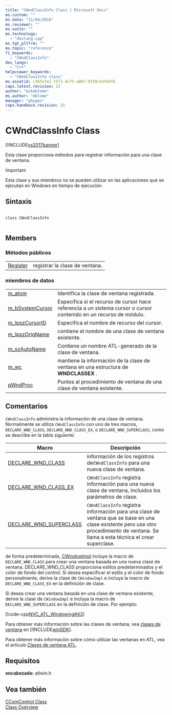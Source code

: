 ```yaml
---
title: "CWndClassInfo Class | Microsoft Docs"
ms.custom: ""
ms.date: "11/04/2016"
ms.reviewer: ""
ms.suite: ""
ms.technology: 
  - "devlang-cpp"
ms.tgt_pltfrm: ""
ms.topic: "reference"
f1_keywords: 
  - "CWndClassInfo"
dev_langs: 
  - "C++"
helpviewer_keywords: 
  - "CWndClassInfo class"
ms.assetid: c36fe7e1-75f1-4cf5-a06f-9f59c43fe6fb
caps.latest.revision: 22
author: "mikeblome"
ms.author: "mblome"
manager: "ghogen"
caps.handback.revision: 25
---
```

# CWndClassInfo Class
[!INCLUDE[vs2017banner](../../assembler/inline/includes/vs2017banner.md)]

Esta clase proporciona métodos para registrar información para una clase de ventana.  
  
> [!IMPORTANT]
>  Esta clase y sus miembros no se pueden utilizar en las aplicaciones que se ejecutan en Windows en tiempo de ejecución.  
  
## Sintaxis  
  
```  
  
class CWndClassInfo  
  
```  
  
## Members  
  
### Métodos públicos  
  
|||  
|-|-|  
|[Register](../Topic/CWndClassInfo::Register.md)|registrar la clase de ventana.|  
  
### miembros de datos  
  
|||  
|-|-|  
|[m\_atom](../Topic/CWndClassInfo::m_atom.md)|Identifica la clase de ventana registrada.|  
|[m\_bSystemCursor](../Topic/CWndClassInfo::m_bSystemCursor.md)|Especifica si el recurso de cursor hace referencia a un sistema cursor o cursor contenido en un recurso de módulo.|  
|[m\_lpszCursorID](../Topic/CWndClassInfo::m_lpszCursorID.md)|Especifica el nombre de recurso del cursor.|  
|[m\_lpszOrigName](../Topic/CWndClassInfo::m_lpszOrigName.md)|contiene el nombre de una clase de ventana existente.|  
|[m\_szAutoName](../Topic/CWndClassInfo::m_szAutoName.md)|Contiene un nombre ATL\-generado de la clase de ventana.|  
|[m\_wc](../Topic/CWndClassInfo::m_wc.md)|mantiene la información de la clase de ventana en una estructura de **WNDCLASSEX** .|  
|[pWndProc](../Topic/CWndClassInfo::pWndProc.md)|Puntos al procedimiento de ventana de una clase de ventana existente.|  
  
## Comentarios  
 `CWndClassInfo` administra la información de una clase de ventana.  Normalmente se utiliza `CWndClassInfo` con uno de tres macros, `DECLARE_WND_CLASS`, `DECLARE_WND_CLASS_EX`, o `DECLARE_WND_SUPERCLASS`, como se describe en la tabla siguiente:  
  
|Macro|Descripción|  
|-----------|-----------------|  
|[DECLARE\_WND\_CLASS](../Topic/DECLARE_WND_CLASS.md)|información de los registros de`CWndClassInfo` para una nueva clase de ventana.|  
|[DECLARE\_WND\_CLASS\_EX](../Topic/DECLARE_WND_CLASS_EX.md)|`CWndClassInfo` registra información para una nueva clase de ventana, incluidos los parámetros de clase.|  
|[DECLARE\_WND\_SUPERCLASS](../Topic/DECLARE_WND_SUPERCLASS.md)|`CWndClassInfo` registra información para una clase de ventana que se base en una clase existente pero use otro procedimiento de ventana.  Se llama a esta técnica el crear superclase.|  
  
 de forma predeterminada, [CWindowImpl](../../atl/reference/cwindowimpl-class.md) incluye la macro de `DECLARE_WND_CLASS` para crear una ventana basada en una nueva clase de ventana.  DECLARE\_WND\_CLASS proporciona estilos predeterminados y el color de fondo del control.  Si desea especificar el estilo y el color de fondo personalmente, derive la clase de `CWindowImpl` e incluya la macro de `DECLARE_WND_CLASS_EX` en la definición de clase.  
  
 Si desea crear una ventana basada en una clase de ventana existente, derive la clase de `CWindowImpl` e incluya la macro de `DECLARE_WND_SUPERCLASS` en la definición de clase.  Por ejemplo:  
  
 [!code-cpp[NVC_ATL_Windowing#43](../../atl/codesnippet/CPP/cwndclassinfo-class_1.h)]  
  
 Para obtener más información sobre las clases de ventana, vea [clases de ventana](http://msdn.microsoft.com/library/windows/desktop/ms632596) en [!INCLUDE[winSDK](../../atl/includes/winsdk_md.md)].  
  
 Para obtener más información sobre cómo utilizar las ventanas en ATL, vea el artículo [Clases de ventana ATL](../../atl/atl-window-classes.md).  
  
## Requisitos  
 **encabezado:** atlwin.h  
  
## Vea también  
 [CComControl Class](../../atl/reference/ccomcontrol-class.md)   
 [Class Overview](../../atl/atl-class-overview.md)